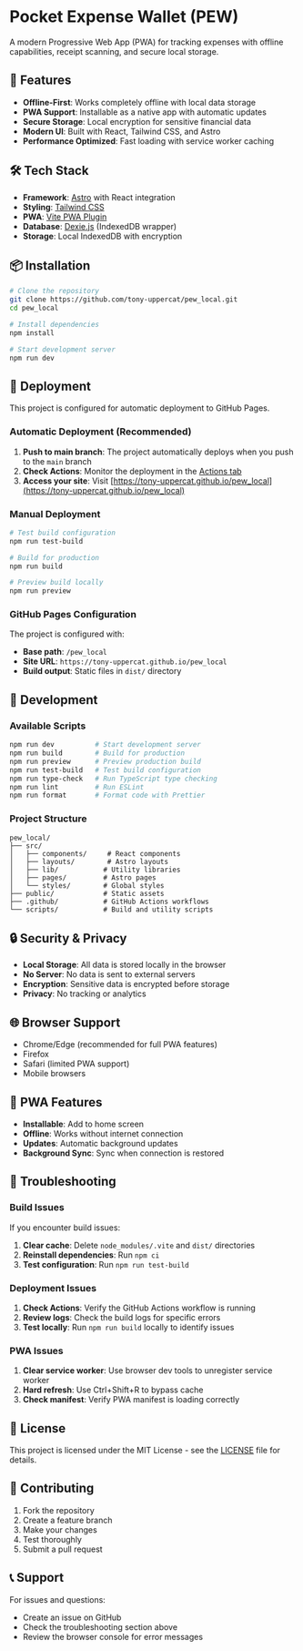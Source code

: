 # Pocket Expense Wallet (PEW)

A modern Progressive Web App (PWA) for tracking expenses with offline capabilities, receipt scanning, and secure local storage.

## 🚀 Features

- **Offline-First**: Works completely offline with local data storage
- **PWA Support**: Installable as a native app with automatic updates
- **Secure Storage**: Local encryption for sensitive financial data
- **Modern UI**: Built with React, Tailwind CSS, and Astro
- **Performance Optimized**: Fast loading with service worker caching

## 🛠️ Tech Stack

- **Framework**: [Astro](https://astro.build/) with React integration
- **Styling**: [Tailwind CSS](https://tailwindcss.com/)
- **PWA**: [Vite PWA Plugin](https://vite-pwa-astro.netlify.app/)
- **Database**: [Dexie.js](https://dexie.org/) (IndexedDB wrapper)
- **Storage**: Local IndexedDB with encryption

## 📦 Installation

```bash
# Clone the repository
git clone https://github.com/tony-uppercat/pew_local.git
cd pew_local

# Install dependencies
npm install

# Start development server
npm run dev
```

## 🚀 Deployment

This project is configured for automatic deployment to GitHub Pages.

### Automatic Deployment (Recommended)

1. **Push to main branch**: The project automatically deploys when you push to the `main` branch
2. **Check Actions**: Monitor the deployment in the [Actions tab](https://github.com/tony-uppercat/pew_local/actions)
3. **Access your site**: Visit [https://tony-uppercat.github.io/pew_local](https://tony-uppercat.github.io/pew_local)

### Manual Deployment

```bash
# Test build configuration
npm run test-build

# Build for production
npm run build

# Preview build locally
npm run preview
```

### GitHub Pages Configuration

The project is configured with:
- **Base path**: `/pew_local`
- **Site URL**: `https://tony-uppercat.github.io/pew_local`
- **Build output**: Static files in `dist/` directory

## 🔧 Development

### Available Scripts

```bash
npm run dev          # Start development server
npm run build        # Build for production
npm run preview      # Preview production build
npm run test-build   # Test build configuration
npm run type-check   # Run TypeScript type checking
npm run lint         # Run ESLint
npm run format       # Format code with Prettier
```

### Project Structure

```
pew_local/
├── src/
│   ├── components/     # React components
│   ├── layouts/        # Astro layouts
│   ├── lib/           # Utility libraries
│   ├── pages/         # Astro pages
│   └── styles/        # Global styles
├── public/            # Static assets
├── .github/           # GitHub Actions workflows
└── scripts/           # Build and utility scripts
```

## 🔒 Security & Privacy

- **Local Storage**: All data is stored locally in the browser
- **No Server**: No data is sent to external servers
- **Encryption**: Sensitive data is encrypted before storage
- **Privacy**: No tracking or analytics

## 🌐 Browser Support

- Chrome/Edge (recommended for full PWA features)
- Firefox
- Safari (limited PWA support)
- Mobile browsers

## 📱 PWA Features

- **Installable**: Add to home screen
- **Offline**: Works without internet connection
- **Updates**: Automatic background updates
- **Background Sync**: Sync when connection is restored

## 🐛 Troubleshooting

### Build Issues

If you encounter build issues:

1. **Clear cache**: Delete `node_modules/.vite` and `dist/` directories
2. **Reinstall dependencies**: Run `npm ci`
3. **Test configuration**: Run `npm run test-build`

### Deployment Issues

1. **Check Actions**: Verify the GitHub Actions workflow is running
2. **Review logs**: Check the build logs for specific errors
3. **Test locally**: Run `npm run build` locally to identify issues

### PWA Issues

1. **Clear service worker**: Use browser dev tools to unregister service worker
2. **Hard refresh**: Use Ctrl+Shift+R to bypass cache
3. **Check manifest**: Verify PWA manifest is loading correctly

## 📄 License

This project is licensed under the MIT License - see the [LICENSE](LICENSE) file for details.

## 🤝 Contributing

1. Fork the repository
2. Create a feature branch
3. Make your changes
4. Test thoroughly
5. Submit a pull request

## 📞 Support

For issues and questions:
- Create an issue on GitHub
- Check the troubleshooting section above
- Review the browser console for error messages
